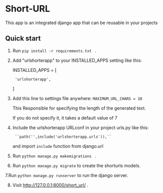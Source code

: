 # Short-URL

This app is an integrated django app that can be reusable in your projects


Quick start
-----------


1. Run ``pip install -r requirements.txt `` .


2. Add "urlshorterapp" to your INSTALLED_APPS setting like this:

    INSTALLED_APPS = [
        
	
        'urlshorterapp',
	
    ]
    
3. Add this line to settings file anywhere:    `` MAXIMUM_URL_CHARS = 10 ``

	 This Responsible for specifying the length of the generated text.

	 If you do not specify it, it takes a default value of 7   

4. Include the urlshorterapp URLconf in your project urls.py like this:	
		
		``path('',include('urlshorterapp.urls')),``
		
	and import ``include`` function from django.url

5. Run ``python manage.py makemigrations `` .

6. Run ``python manage.py migrate`` to create the shorturls models.

7.Run ``python manage.py runserver`` to run the django server.

8. Visit http://127.0.0.1:8000/short_url/  .
